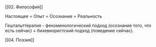 [[02. Философия]]

Настоящее = Опыт = Осознание = Реальность

Гештальттерапия - феноменологический подход (осознание того, что есть сейчас) + бихевиористский подход (поведение сейчас).

[[04. Поэзия]]
